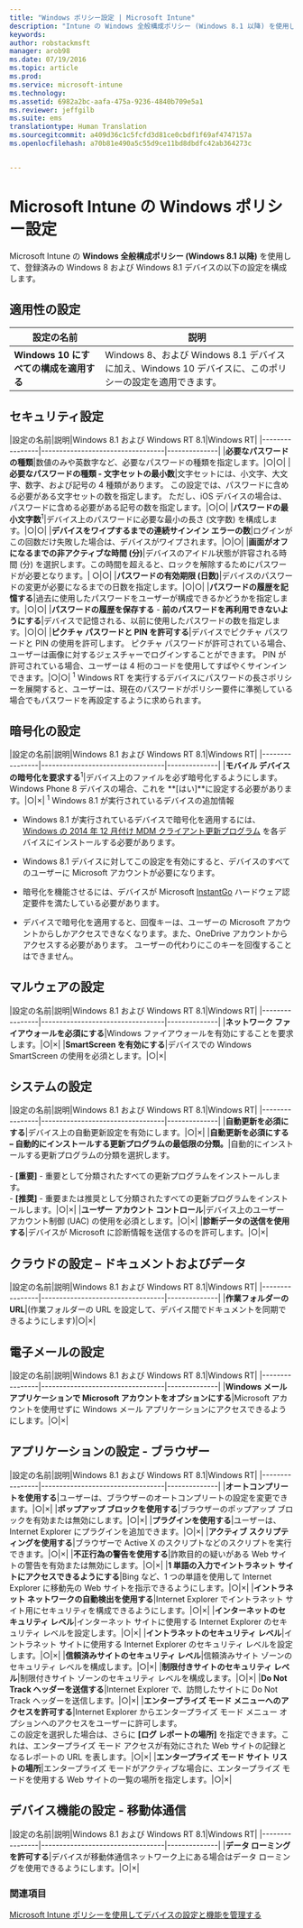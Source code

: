 ```yaml
---
title: "Windows ポリシー設定 | Microsoft Intune"
description: "Intune の Windows 全般構成ポリシー (Windows 8.1 以降) を使用して、登録済みの Windows 8 および Windows 8.1 デバイスの設定を構成します。"
keywords: 
author: robstackmsft
manager: arob98
ms.date: 07/19/2016
ms.topic: article
ms.prod: 
ms.service: microsoft-intune
ms.technology: 
ms.assetid: 6982a2bc-aafa-475a-9236-4840b709e5a1
ms.reviewer: jeffgilb
ms.suite: ems
translationtype: Human Translation
ms.sourcegitcommit: a409d36c1c5fcfd3d81ce0cbdf1f69af4747157a
ms.openlocfilehash: a70b81e490a5c55d9ce11bd8dbdfc42ab364273c


---
```


# Microsoft Intune の Windows ポリシー設定
Microsoft Intune の **Windows 全般構成ポリシー (Windows 8.1 以降)** を使用して、登録済みの Windows 8 および Windows 8.1 デバイスの以下の設定を構成します。

## 適用性の設定

|設定の名前|説明|
|----------------|----------------------------------|
|**Windows 10 にすべての構成を適用する**|Windows 8、および Windows 8.1 デバイスに加え、Windows 10 デバイスに、このポリシーの設定を適用できます。|

## セキュリティ設定

|設定の名前|説明|Windows 8.1 および Windows RT 8.1|Windows RT|
|----------------|----------------------------------|--------------|
|**必要なパスワードの種類**|数値のみや英数字など、必要なパスワードの種類を指定します。|○|○|
|**必要なパスワードの種類 - 文字セットの最小数**|文字セットには、小文字、大文字、数字、および記号の 4 種類があります。 この設定では、パスワードに含める必要がある文字セットの数を指定します。 ただし、iOS デバイスの場合は、パスワードに含める必要がある記号の数を指定します。|○|○|
|**パスワードの最小文字数**<sup>1</sup>|デバイス上のパスワードに必要な最小の長さ (文字数) を構成します。|○|○|
|**デバイスをワイプするまでの連続サインイン エラーの数**|ログインがこの回数だけ失敗した場合は、デバイスがワイプされます。|○|○|
|**画面がオフになるまでの非アクティブな時間 (分)**|デバイスのアイドル状態が許容される時間 (分) を選択します。この時間を超えると、ロックを解除するためにパスワードが必要となります。| ○|○|
|**パスワードの有効期限 (日数)**|デバイスのパスワードの変更が必要になるまでの日数を指定します。|○|○|
|**パスワードの履歴を記憶する**|過去に使用したパスワードをユーザーが構成できるかどうかを指定します。|○|○|
|**パスワードの履歴を保存する** - **前のパスワードを再利用できないようにする**|デバイスで記憶される、以前に使用したパスワードの数を指定します。|○|○|
|**ピクチャ パスワードと PIN を許可する**|デバイスでピクチャ パスワードと PIN の使用を許可します。 ピクチャ パスワードが許可されている場合、ユーザーは画像に対するジェスチャーでログインすることができます。 PIN が許可されている場合、ユーザーは 4 桁のコードを使用してすばやくサインインできます。|○|○|
<sup>1</sup> Windows RT を実行するデバイスにパスワードの長さポリシーを展開すると、ユーザーは、現在のパスワードがポリシー要件に準拠している場合でもパスワードを再設定するように求められます。

## 暗号化の設定

|設定の名前|説明|Windows 8.1 および Windows RT 8.1|Windows RT|
|----------------|----------------------------------|--------------|
|**モバイル デバイスの暗号化を要求する**<sup>1</sup>|デバイス上のファイルを必ず暗号化するようにします。<br>Windows Phone 8 デバイスの場合、これを **[はい]**に設定する必要があります。|○|×|
<sup>1</sup> Windows 8.1 が実行されているデバイスの追加情報

-   Windows 8.1 が実行されているデバイスで暗号化を適用するには、 [Windows の 2014 年 12 月付け MDM クライアント更新プログラム](http://support.microsoft.com/kb/3013816) を各デバイスにインストールする必要があります。

-   Windows 8.1 デバイスに対してこの設定を有効にすると、デバイスのすべてのユーザーに Microsoft アカウントが必要になります。

-   暗号化を機能させるには、デバイスが Microsoft [InstantGo](http://blogs.windows.com/bloggingwindows/2014/06/19/instantgo-a-better-way-to-sleep/) ハードウェア認定要件を満たしている必要があります。

-   デバイスで暗号化を適用すると、回復キーは、ユーザーの Microsoft アカウントからしかアクセスできなくなります。また、OneDrive アカウントからアクセスする必要があります。 ユーザーの代わりにこのキーを回復することはできません。

## マルウェアの設定

|設定の名前|説明|Windows 8.1 および Windows RT 8.1|Windows RT|
|----------------|----------------------------------|--------------|
|**ネットワーク ファイアウォールを必須にする**|Windows ファイアウォールを有効にすることを要求します。|○|×|
|**SmartScreen を有効にする**|デバイスでの Windows SmartScreen の使用を必須とします。|○|×|

## システムの設定

|設定の名前|説明|Windows 8.1 および Windows RT 8.1|Windows RT|
|----------------|----------------------------------|--------------|
|**自動更新を必須にする**|デバイス上の自動更新設定を有効にします。|○|×|
|**自動更新を必須にする – 自動的にインストールする更新プログラムの最低限の分類。**|自動的にインストールする更新プログラムの分類を選択します。<br /><br />-   **[重要]** - 重要として分類されたすべての更新プログラムをインストールします。<br />-   **[推奨]** - 重要または推奨として分類されたすべての更新プログラムをインストールします。|○|×|
|**ユーザー アカウント コントロール**|デバイス上のユーザー アカウント制御 (UAC) の使用を必須とします。|○|×|
|**診断データの送信を使用する**|デバイスが Microsoft に診断情報を送信するのを許可します。|○|×|


## クラウドの設定 – ドキュメントおよびデータ

|設定の名前|説明|Windows 8.1 および Windows RT 8.1|Windows RT|
|----------------|----------------------------------|--------------|
|**作業フォルダーの URL**|(作業フォルダーの URL を設定して、デバイス間でドキュメントを同期できるようにします)|○|×|

## 電子メールの設定

|設定の名前|説明|Windows 8.1 および Windows RT 8.1|Windows RT|
|----------------|----------------------------------|--------------|
|**Windows メール アプリケーションで Microsoft アカウントをオプションにする**|Microsoft アカウントを使用せずに Windows メール アプリケーションにアクセスできるようにします。|○|×|

## アプリケーションの設定 - ブラウザー

|設定の名前|説明|Windows 8.1 および Windows RT 8.1|Windows RT|
|----------------|----------------------------------|--------------|
|**オートコンプリートを使用する**|ユーザーは、ブラウザーのオートコンプリートの設定を変更できます。|○|×|
|**ポップアップ ブロックを使用する**|ブラウザーのポップアップ ブロックを有効または無効にします。|○|×|
|**プラグインを使用する**|ユーザーは、Internet Explorer にプラグインを追加できます。|○|×|
|**アクティブ スクリプティングを使用する**|ブラウザーで Active X のスクリプトなどのスクリプトを実行できます。|○|×|
|**不正行為の警告を使用する**|詐欺目的の疑いがある Web サイトの警告を有効または無効にします。|○|×|
|**1 単語の入力でイントラネット サイトにアクセスできるようにする**|Bing など、1 つの単語を使用して Internet Explorer に移動先の Web サイトを指示できるようにします。|○|×|
|**イントラネット ネットワークの自動検出を使用する**|Internet Explorer でイントラネット サイト用にセキュリティを構成できるようにします。|○|×|
|**インターネットのセキュリティ レベル**|インターネット サイトに使用する Internet Explorer のセキュリティ レベルを設定します。|○|×|
|**イントラネットのセキュリティ レベル**|イントラネット サイトに使用する Internet Explorer のセキュリティ レベルを設定します。|○|×|
|**信頼済みサイトのセキュリティ レベル**|信頼済みサイト ゾーンのセキュリティ レベルを構成します。|○|×|
|**制限付きサイトのセキュリティ レベル**|制限付きサイト ゾーンのセキュリティ レベルを構成します。|○|×|
|**Do Not Track ヘッダーを送信する**|Internet Explorer で、訪問したサイトに Do Not Track ヘッダーを送信します。|○|×|
|**エンタープライズ モード メニューへのアクセスを許可する**|Internet Explorer からエンタープライズ モード メニュー オプションへのアクセスをユーザーに許可します。<br>この設定を選択した場合は、さらに **[ログ レポートの場所]** を指定できます。これは、エンタープライズ モード アクセスが有効にされた Web サイトの記録となるレポートの URL を表します。|○|×|
|**エンタープライズ モード サイト リストの場所**|エンタープライズ モードがアクティブな場合に、エンタープライズ モードを使用する Web サイトの一覧の場所を指定します。|○|×|

## デバイス機能の設定 - 移動体通信

|設定の名前|説明|Windows 8.1 および Windows RT 8.1|Windows RT|
|----------------|----------------------------------|--------------|
|**データ ローミングを許可する**|デバイスが移動体通信ネットワーク上にある場合はデータ ローミングを使用できるようにします。|○|×|



### 関連項目
[Microsoft Intune ポリシーを使用してデバイスの設定と機能を管理する](manage-settings-and-features-on-your-devices-with-microsoft-intune-policies.md)




<!--HONumber=Jul16_HO3-->


